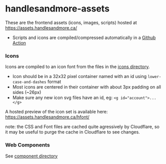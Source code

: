 # handlesandmore-assets

These are the frontend assets (icons, images, scripts) hosted at
<https://assets.handlesandmore.ca/>

-   Scripts and icons are compiled/compressed automatically in a
    [Github Action](/.github/workflows/push.yml)

### Icons

Icons are compiled to an icon font from the files in the [icons directory](/icons).

-   Icon should be in a 32x32 pixel container named with an id using
    `lower-case-and-dashes` format
-   Most icons are centered in their container with about 3px padding on all
    sides (~26px)
-   Make sure any new icon svg files have an id, eg: `<g id="account">...</g>`

A hosted preview of the icon set is available here:
<https://assets.handlesandmore.ca/hfont/>

note: the CSS and Font files are cached quite agressively by Cloudflare, so it
may be useful to purge the cache in Cloudflare to see changes.

### Web Components

See [component directory](/src/components)
